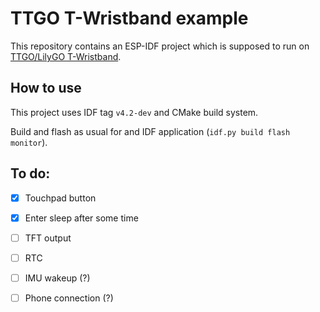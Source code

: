 # TTGO T-Wristband example

This repository contains an ESP-IDF project which is supposed to run on [TTGO/LilyGO T-Wristband](https://github.com/Xinyuan-LilyGO/LilyGO-T-Wristband).

## How to use

This project uses IDF tag `v4.2-dev` and CMake build system.

Build and flash as usual for and IDF application (`idf.py build flash monitor`).

## To do:

- [x] Touchpad button
- [x] Enter sleep after some time
- [ ] TFT output
- [ ] RTC
- [ ] IMU wakeup (?)
- [ ] Phone connection (?)


